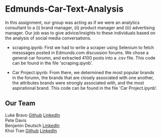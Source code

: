 # Edmunds-Car-Text-Analysis

In this assignment, our group was acting as if we were an analytics consultant to a (i) brand manager, (ii) product manager and (iii) advertising manager. Our job was to give advice/insights to these individuals based on the analysis of social media conversations. 

- scraping.ipynb:
First we had to write a scraper using Selenium to fetch messsages posted in Edmunds.com discussion forums. We chose a general car forumn, and extracted 4100 posts into a .csv file. This code can be found in the file 'scraping.ipynb'. 

- Car Project.ipynb:
From there, we determined the most popular brands in the forumn, the brands that are closely associated with one another, the attributes brands were strongly associated with, and the most aspirational brand. This code can be found in the file 'Car Project.ipynb'.

## Our Team
Luke Bravo [Github](https://github.com/lukembravo) [LinkedIn](https://www.linkedin.com/in/luke-bravo/) \
Pete Davis \
Benjamin Deutsch [LinkedIn](https://www.linkedin.com/in/bpdeutsch/) \
Khoi Tran [Github](https://github.com/knt36) [LinkedIn](https://www.linkedin.com/in/khoitran94/)
